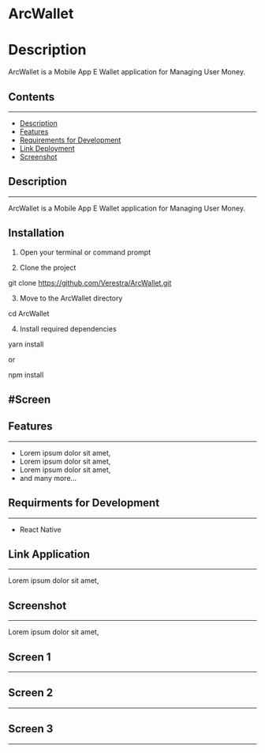 # ArcWallet
# Description
ArcWallet is a Mobile App E Wallet application for Managing User Money.

## Contents
---
- [Description](https://github.com/Verestra/ArcWallet#Description)
- [Features](https://github.com/Verestra/ArcWallet##Features)
- [Requirements for Development](https://github.com/Verestra/ArcWallet##Requirements-for-Development)
- [Link Deployment](https://github.com/Verestra/ArcWallet#Link-Deployment)
- [Screenshot](https://github.com/Verestra/ArcWallet#Screenshot)
## Description
---
ArcWallet is a Mobile App E Wallet application for Managing User Money.

## Installation
1. Open your terminal or command prompt

2. Clone the project

git clone https://github.com/Verestra/ArcWallet.git

3. Move to the ArcWallet directory

cd ArcWallet

4. Install required dependencies

yarn install

or

npm install

#Screen 
---
## Features
---
- Lorem ipsum dolor sit amet,
- Lorem ipsum dolor sit amet,
- Lorem ipsum dolor sit amet,
- and many more...
## Requirments for Development
---
- React Native
## Link Application
---
Lorem ipsum dolor sit amet,
## Screenshot
---
Lorem ipsum dolor sit amet,
## Screen 1
---
## Screen 2
---
## Screen 3
---

